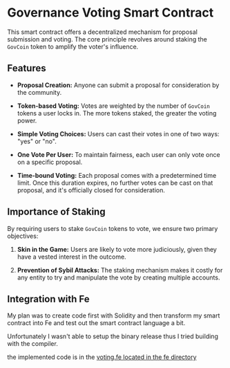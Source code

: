 # Governance Voting Smart Contract

This smart contract offers a decentralized mechanism for proposal submission and voting. The core principle revolves around staking the `GovCoin` token to amplify the voter's influence.

## Features

- **Proposal Creation:** Anyone can submit a proposal for consideration by the community.
  
- **Token-based Voting:** Votes are weighted by the number of `GovCoin` tokens a user locks in. The more tokens staked, the greater the voting power.

- **Simple Voting Choices:** Users can cast their votes in one of two ways: "yes" or "no".

- **One Vote Per User:** To maintain fairness, each user can only vote once on a specific proposal.

- **Time-bound Voting:** Each proposal comes with a predetermined time limit. Once this duration expires, no further votes can be cast on that proposal, and it's officially closed for consideration.

## Importance of Staking

By requiring users to stake `GovCoin` tokens to vote, we ensure two primary objectives:

1. **Skin in the Game:** Users are likely to vote more judiciously, given they have a vested interest in the outcome.
  
2. **Prevention of Sybil Attacks:** The staking mechanism makes it costly for any entity to try and manipulate the vote by creating multiple accounts.

## Integration with Fe
My plan was to create code first with Solidity and then transform my smart contract into Fe and test out the smart contract language a bit.

Unfortunately I wasn't able to setup the binary release thus I tried building with the compiler.

the implemented code is in the [voting.fe located in the fe directory](./fe/crates/test-files/fixtures/demos/voting.fe)